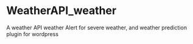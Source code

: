 # WeatherAPI_weather
A weather API weather Alert for severe weather, and weather prediction plugin for wordpress
